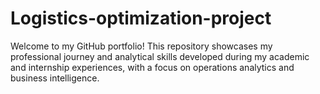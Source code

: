 # Logistics-optimization-project
Welcome to my GitHub portfolio! This repository showcases my professional journey and analytical skills developed during my academic and internship experiences, with a focus on operations analytics and business intelligence.

